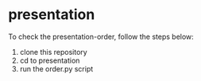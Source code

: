 # presentation

To check the presentation-order, follow the steps below: 

1. clone this repository
2. cd to presentation
3. run the order.py script
